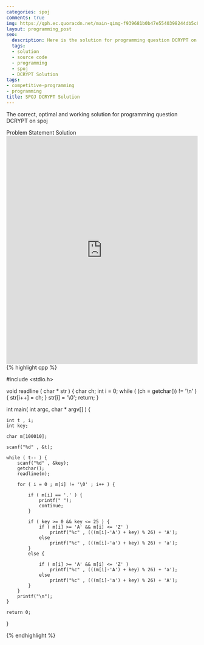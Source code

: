 ```yaml
---
categories: spoj
comments: true
img: https://qph.ec.quoracdn.net/main-qimg-f939681b0b47e5540398244db5c8966f?convert_to_webp=true
layout: programming_post
seo:
  description: Here is the solution for programming question DCRYPT on spoj
  tags:
  - solution
  - source code
  - programming
  - spoj
  - DCRYPT Solution
tags:
- competitive-programming
- programming
title: SPOJ DCRYPT Solution
---
```

The correct, optimal and working solution for programming question DCRYPT on spoj

<div class="ui secondary pointing large menu">
  <a class="grey item" data-tab="problem-statement">
    Problem Statement
  </a>
  <a class="active item grey" data-tab="solution">
    Solution
  </a>
</div>
<div class="ui bottom attached tab" data-tab="problem-statement">
    <iframe src="http://www.spoj.com/problems/DCRYPT/" width="100%" height="600px" style="overflow: scroll; border: none;"></iframe>
</div>
<div class="ui bottom attached active tab" data-tab="solution">
{% highlight cpp %}

#include <stdio.h>

void readline ( char * str ) {
	char ch;
	int i = 0;
	while ( (ch = getchar()) != '\n' ) {
		str[i++] = ch;
	}
	str[i] = '\0';
	return;
}

int main( int argc, char * argv[] ) {

	int t , i;
	int key;

	char m[100010];

	scanf("%d" , &t);

	while ( t-- ) {
		scanf("%d" , &key);
		getchar();
		readline(m);

		for ( i = 0 ; m[i] != '\0' ; i++ ) {

			if ( m[i] == '.' ) {
				printf(" ");
				continue;
			}

			if ( key >= 0 && key <= 25 ) {
				if ( m[i] >= 'A' && m[i] <= 'Z' )
					printf("%c" , (((m[i]-'A') + key) % 26) + 'A');
				else
					printf("%c" , (((m[i]-'a') + key) % 26) + 'a');
			}
			else {

				if ( m[i] >= 'A' && m[i] <= 'Z' )
					printf("%c" , (((m[i]-'A') + key) % 26) + 'a');
				else
					printf("%c" , (((m[i]-'a') + key) % 26) + 'A');
			}
		}
		printf("\n");
	}
	
	return 0;
}


{% endhighlight %}
</div>
